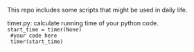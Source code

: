 This repo includes some scripts that might be used in daily life.


timer.py:
calculate running time of your python code.
<code>
  start_time = timer(None)<br>
  #your code here<br>
  timer(start_time)<br>
</code>


